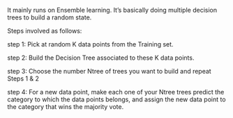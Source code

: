 It mainly runs on Ensemble learning. It’s basically doing multiple decision trees to build a random state.

Steps involved as follows:

step 1: Pick at random K data points from the Training set.

step 2: Build the Decision Tree associated to these K data points.

step 3: Choose the number Ntree of trees you want to build and repeat Steps 1 & 2

step 4: For a new data point, make each one of your Ntree trees predict the category to which the data points belongs, 
and assign the new data point to the category that wins the majority vote.

